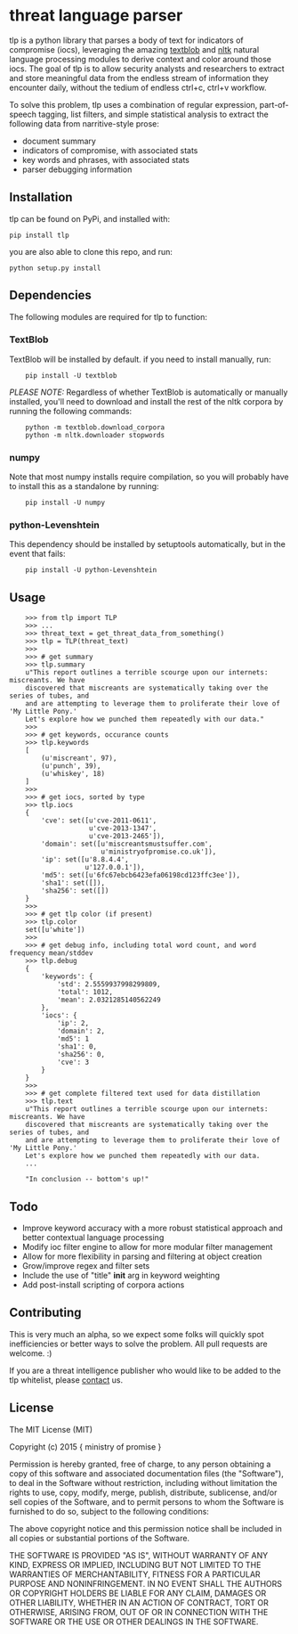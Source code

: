 # threat language parser

tlp is a python library that parses a body of text for indicators of compromise (iocs), leveraging the amazing [textblob](http://textblob.readthedocs.org/en/dev/) and [nltk](http://www.nltk.org/) natural language processing modules to derive context and color around those iocs.  The goal of tlp is to allow security analysts and researchers to extract and store meaningful data from the endless stream of information they encounter daily, without the tedium of endless ctrl+c, ctrl+v workflow.

To solve this problem, tlp uses a combination of regular expression, part-of-speech tagging, list filters, and simple statistical analysis to extract the following data from narritive-style prose:

- document summary
- indicators of compromise, with associated stats
- key words and phrases, with associated stats
- parser debugging information

## Installation

tlp can be found on PyPi, and installed with:
    
    pip install tlp

you are also able to clone this repo, and run:

    python setup.py install
    
## Dependencies

The following modules are required for tlp to function:

### TextBlob
TextBlob will be installed by default.  if you need to install manually, run:

        pip install -U textblob

*PLEASE NOTE:* Regardless of whether TextBlob is automatically or manually installed, you'll need to download and install the rest of the nltk corpora by running the following commands:

        python -m textblob.download_corpora
        python -m nltk.downloader stopwords
    
### numpy   
Note that most numpy installs require compilation, so you will probably have to install this as a standalone by running:

        pip install -U numpy
        
### python-Levenshtein
This dependency should be installed by setuptools automatically, but in the event that fails:

        pip install -U python-Levenshtein
        
## Usage

        >>> from tlp import TLP
        >>> ...
        >>> threat_text = get_threat_data_from_something()
        >>> tlp = TLP(threat_text)
        >>>
        >>> # get summary
        >>> tlp.summary
        u"This report outlines a terrible scourge upon our internets: miscreants. We have
        discovered that miscreants are systematically taking over the series of tubes, and
        and are attempting to leverage them to proliferate their love of 'My Little Pony.' 
        Let's explore how we punched them repeatedly with our data."
        >>>
        >>> # get keywords, occurance counts
        >>> tlp.keywords
        [
            (u'miscreant', 97), 
            (u'punch', 39), 
            (u'whiskey', 18)
        ]
        >>>
        >>> # get iocs, sorted by type
        >>> tlp.iocs
        {
            'cve': set([u'cve-2011-0611', 
                        u'cve-2013-1347', 
                        u'cve-2013-2465']),
            'domain': set([u'miscreantsmustsuffer.com',
                           u'ministryofpromise.co.uk']),
            'ip': set([u'8.8.4.4',
                       u'127.0.0.1']),
            'md5': set([u'6fc67ebcb6423efa06198cd123ffc3ee']),
            'sha1': set([]),
            'sha256': set([])
        }
        >>>
        >>> # get tlp color (if present)
        >>> tlp.color
        set([u'white'])
        >>>
        >>> # get debug info, including total word count, and word frequency mean/stddev
        >>> tlp.debug
        {
            'keywords': {
                'std': 2.5559937998299809, 
                'total': 1012, 
                'mean': 2.0321285140562249
            }, 
            'iocs': {
                'ip': 2,
                'domain': 2, 
                'md5': 1
                'sha1': 0,
                'sha256': 0,
                'cve': 3
            }
        }
        >>>
        >>> # get complete filtered text used for data distillation 
        >>> tlp.text
        u"This report outlines a terrible scourge upon our internets: miscreants. We have
        discovered that miscreants are systematically taking over the series of tubes, and
        and are attempting to leverage them to proliferate their love of 'My Little Pony.' 
        Let's explore how we punched them repeatedly with our data.
        ...
        
        "In conclusion -- bottom's up!"
        

## Todo

- Improve keyword accuracy with a more robust statistical approach and better contextual language processing
- Modify ioc filter engine to allow for more modular filter management
- Allow for more flexibility in parsing and filtering at object creation 
- Grow/improve regex and filter sets
- Include the use of "title" __init__ arg in keyword weighting
- Add post-install scripting of corpora actions

## Contributing
This is very much an alpha, so we expect some folks will quickly spot inefficiencies or better ways to solve the problem.  All pull requests are welcome. :)

If you are a threat intelligence publisher who would like to be added to the tlp whitelist, please [contact](mailto:github@ministryofpromise.co.uk) us.

## License
The MIT License (MIT)

Copyright (c) 2015 { ministry of promise }

Permission is hereby granted, free of charge, to any person obtaining a copy
of this software and associated documentation files (the "Software"), to deal
in the Software without restriction, including without limitation the rights
to use, copy, modify, merge, publish, distribute, sublicense, and/or sell
copies of the Software, and to permit persons to whom the Software is
furnished to do so, subject to the following conditions:

The above copyright notice and this permission notice shall be included in all
copies or substantial portions of the Software.

THE SOFTWARE IS PROVIDED "AS IS", WITHOUT WARRANTY OF ANY KIND, EXPRESS OR
IMPLIED, INCLUDING BUT NOT LIMITED TO THE WARRANTIES OF MERCHANTABILITY,
FITNESS FOR A PARTICULAR PURPOSE AND NONINFRINGEMENT. IN NO EVENT SHALL THE
AUTHORS OR COPYRIGHT HOLDERS BE LIABLE FOR ANY CLAIM, DAMAGES OR OTHER
LIABILITY, WHETHER IN AN ACTION OF CONTRACT, TORT OR OTHERWISE, ARISING FROM,
OUT OF OR IN CONNECTION WITH THE SOFTWARE OR THE USE OR OTHER DEALINGS IN THE
SOFTWARE.
